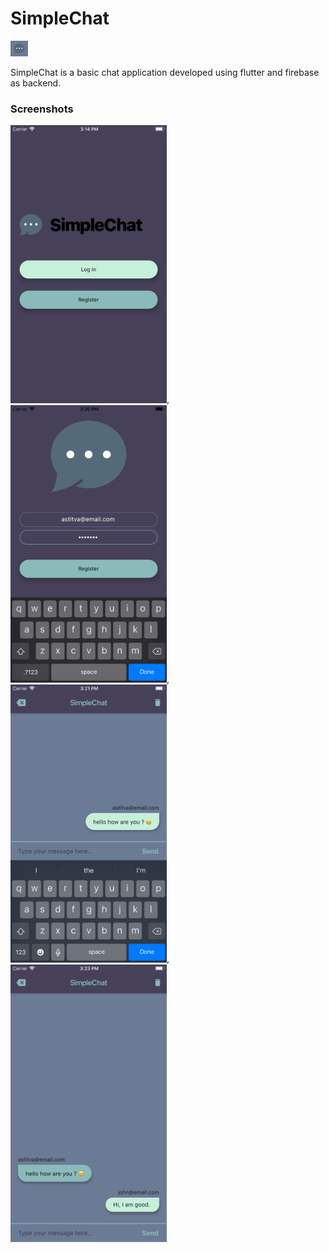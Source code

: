 # SimpleChat

<img src="https://github.com/Asti7/SimpleChat/blob/master/simplechat/screenshots/simplechat-logo.png" height="25"/>

SimpleChat is a basic chat application developed using flutter and firebase as backend.

### Screenshots

<img src="https://github.com/Asti7/SimpleChat/blob/master/simplechat/screenshots/ss1.png" width="250" />,
<img src="https://github.com/Asti7/SimpleChat/blob/master/simplechat/screenshots/ss2.png" width="250" />,
<img src="https://github.com/Asti7/SimpleChat/blob/master/simplechat/screenshots/ss3.png" width="250" />,
<img src="https://github.com/Asti7/SimpleChat/blob/master/simplechat/screenshots/ss4.png" width="250" />







